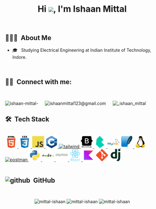 <h1 align="center">
Hi
  <img src="https://media.giphy.com/media/hvRJCLFzcasrR4ia7z/giphy.gif" width="30px"/>, 
  I'm Ishaan Mittal</h1>
  
<br />

 ## 👨🏻‍💻 &nbsp;About Me

- 🎓 &nbsp; Studying Electrical Engineering at Indian Institute of Technology, Indore.

<br />
<h2> 🤝🏻 &nbsp;Connect with me:</h2>
<br/>
<p align="left">
	<a style="text-decoration: none" href="https://www.linkedin.com/in/ishaan-mittal-/" target="_blank"><img
				src="https://www.vectorlogo.zone/logos/linkedin/linkedin-icon.svg"
				alt="ishaan-mittal-"
				height="40"
				width="40"
			/>
	</a>&emsp;
		<a style="text-decoration: none" href="mailto:ishaanmittal123@gmail.com" target="_blank">
			<img
				src="https://www.vectorlogo.zone/logos/gmail/gmail-icon.svg"
				alt="ishaanmittal123@gmail.com"
				height="40"
				width="40"
			/>
		</a>&emsp;
		<a style="text-decoration: none" href="https://www.instagram.com/_ishaan_mittal/" target="_blank">
			<img
				src="https://www.vectorlogo.zone/logos/instagram/instagram-icon.svg"
				alt="_ishaan_mittal"
				height="40"
				width="40"
			/>
		</a>
</p>
<h2> 🛠 &nbsp;Tech Stack</h2>
<br/>
<div>
<a href="https://www.w3.org/html/" target="_blank" rel="noreferrer"> <img src="https://raw.githubusercontent.com/devicons/devicon/master/icons/html5/html5-original-wordmark.svg" alt="html5" width="40" height="40"/> </a> 
<a href="https://www.w3schools.com/css/" target="_blank" rel="noreferrer"> <img src="https://raw.githubusercontent.com/devicons/devicon/master/icons/css3/css3-original-wordmark.svg" alt="css3" width="40" height="40"/> </a> 
<a href="https://developer.mozilla.org/en-US/docs/Web/JavaScript" target="_blank" rel="noreferrer"> <img src="https://raw.githubusercontent.com/devicons/devicon/master/icons/javascript/javascript-original.svg" alt="javascript" width="40" height="40"/> </a> 
<a href="https://www.w3schools.com/cpp/" target="_blank" rel="noreferrer"> <img src="https://raw.githubusercontent.com/devicons/devicon/master/icons/cplusplus/cplusplus-original.svg" alt="cplusplus" width="40" height="40"/> </a>
<a href="https://tailwindcss.com/" target="_blank" rel="noreferrer"> <img src="https://www.vectorlogo.zone/logos/tailwindcss/tailwindcss-icon.svg" alt="tailwind" width="40" height="40"/> </a> 
<a href="https://getbootstrap.com" target="_blank" rel="noreferrer"> <img src="https://raw.githubusercontent.com/devicons/devicon/master/icons/bootstrap/bootstrap-plain-wordmark.svg" alt="bootstrap" width="40" height="40"/> </a> 
<a href="https://bulma.io/" target="_blank" rel="noreferrer"> <img src="https://github.com/devicons/devicon/blob/master/icons/bulma/bulma-plain.svg" title="Bulma" alt="Bulma" width="40" height="40"/> </a> 
<a href="https://www.mysql.com/" target="_blank" rel="noreferrer"> <img src="https://raw.githubusercontent.com/devicons/devicon/master/icons/mysql/mysql-original-wordmark.svg" alt="mysql" width="40" height="40"/> </a> 
<a href="https://www.sqlite.org/" target="_blank" rel="noreferrer"> <img src="https://github.com/devicons/devicon/blob/master/icons/sqlite/sqlite-original.svg" alt="sqlite" width="40" height="40"/> </a> 
<a href="https://www.linux.org/" target="_blank" rel="noreferrer"> <img src="https://raw.githubusercontent.com/devicons/devicon/master/icons/linux/linux-original.svg" alt="linux" width="40" height="40"/> </a> 
<a href="https://postman.com" target="_blank" rel="noreferrer"> <img src="https://www.vectorlogo.zone/logos/getpostman/getpostman-icon.svg" alt="postman" width="40" height="40"/> </a> 
<a href="https://www.python.org" target="_blank" rel="noreferrer"> <img src="https://raw.githubusercontent.com/devicons/devicon/master/icons/python/python-original.svg" alt="python" width="40" height="40"/> </a> 
<a href="https://nodejs.org" target="_blank" rel="noreferrer"> <img src="https://raw.githubusercontent.com/devicons/devicon/master/icons/nodejs/nodejs-original-wordmark.svg" alt="nodejs" width="40" height="40"/> </a> 
<a href="https://expressjs.com" target="_blank" rel="noreferrer"> <img src="https://raw.githubusercontent.com/devicons/devicon/master/icons/express/express-original-wordmark.svg" alt="express" width="40" height="40"/> </a> 
<a href="https://reactjs.org/" target="_blank" rel="noreferrer"> <img src="https://raw.githubusercontent.com/devicons/devicon/master/icons/react/react-original-wordmark.svg" alt="react" width="40" height="40"/> </a> 
<a href="https://kotlinlang.org/" target="_blank" rel="noreferrer"> <img src="https://github.com/devicons/devicon/blob/master/icons/kotlin/kotlin-original.svg" title="Kotlin" alt="Kotlin" width="40" height="40"/></a>
<a href="https://git-scm.com/" target="_blank" rel="noreferrer"> <img src="https://github.com/devicons/devicon/blob/master/icons/git/git-original.svg" title="Git" alt="Git" width="40" height="40"/></a>
<a href="https://www.djangoproject.com/" target="_blank" rel="noreferrer"><img src="https://github.com/devicons/devicon/blob/master/icons/django/django-plain.svg" title="django" alt="django" width="40" height="40"/></a>
</div>

<br/>

<h2>
   <img
       height="30em"
		src="https://www.vectorlogo.zone/logos/github/github-tile.svg"
		alt="github"
	/>  &nbsp;GitHub
  </h2>
 <br/>
<p align="center">
	<img
       height="180em"
		src="https://github-readme-stats.vercel.app/api?username=mittal-ishaan&show_icons=true&locale=en&count_private=true&theme=tokyonight"
		alt="mittal-ishaan"
	/>
  <img
       height="180em"
		src="https://github-readme-stats.vercel.app/api/top-langs?username=mittal-ishaan&show_icons=true&locale=en&layout=compact&theme=tokyonight"
		alt="mittal-ishaan"
	/>
	<img
		src="https://github-readme-streak-stats.herokuapp.com/?user=mittal-ishaan&theme=tokyonight"
		alt="mittal-ishaan"
	/>
</p>

